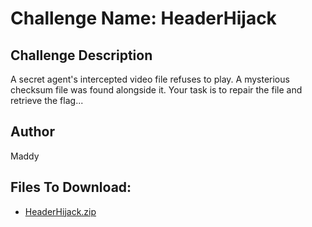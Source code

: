 # Challenge Name: HeaderHijack

## Challenge Description
A secret agent's intercepted video file refuses to play. A mysterious checksum file was found alongside it. Your task is to repair the file and retrieve the flag...
## Author
Maddy

## Files To Download:
- [HeaderHijack.zip](../Header%20Hijack/challenge-files/HeaderHijack.zip)